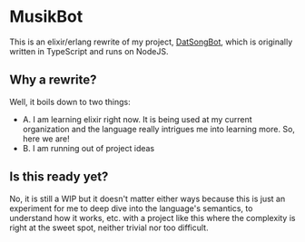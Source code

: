 # MusikBot

This is an elixir/erlang rewrite of my project, [DatSongBot](https://github.com/buzzertech/datsongbot), which is originally written in TypeScript and runs on NodeJS.

## Why a rewrite?
Well, it boils down to two things:
- A. I am learning elixir right now. It is being used at my current organization and the language really intrigues me into learning more. So, here we are!
- B. I am running out of project ideas

## Is this ready yet?
No, it is still a WIP but it doesn't matter either ways because this is just an experiment for me to deep dive into the language's semantics, to understand how it works, etc. with a project like this where the complexity is right at the sweet spot, neither trivial nor too difficult.
